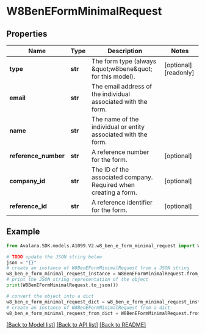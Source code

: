 # W8BenEFormMinimalRequest


## Properties

Name | Type | Description | Notes
------------ | ------------- | ------------- | -------------
**type** | **str** | The form type (always \&quot;w8bene\&quot; for this model). | [optional] [readonly] 
**email** | **str** | The email address of the individual associated with the form. | 
**name** | **str** | The name of the individual or entity associated with the form. | 
**reference_number** | **str** | A reference number for the form. | [optional] 
**company_id** | **str** | The ID of the associated company. Required when creating a form. | [optional] 
**reference_id** | **str** | A reference identifier for the form. | [optional] 

## Example

```python
from Avalara.SDK.models.A1099.V2.w8_ben_e_form_minimal_request import W8BenEFormMinimalRequest

# TODO update the JSON string below
json = "{}"
# create an instance of W8BenEFormMinimalRequest from a JSON string
w8_ben_e_form_minimal_request_instance = W8BenEFormMinimalRequest.from_json(json)
# print the JSON string representation of the object
print(W8BenEFormMinimalRequest.to_json())

# convert the object into a dict
w8_ben_e_form_minimal_request_dict = w8_ben_e_form_minimal_request_instance.to_dict()
# create an instance of W8BenEFormMinimalRequest from a dict
w8_ben_e_form_minimal_request_from_dict = W8BenEFormMinimalRequest.from_dict(w8_ben_e_form_minimal_request_dict)
```
[[Back to Model list]](../README.md#documentation-for-models) [[Back to API list]](../README.md#documentation-for-api-endpoints) [[Back to README]](../README.md)


